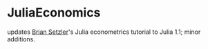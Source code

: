# JuliaEconomics

updates [Brian Setzler](https://github.com/setzler)'s Julia econometrics tutorial to Julia 1.1; minor additions.
